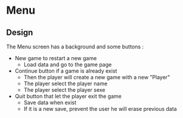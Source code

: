 # Menu

## Design

The Menu screen has a background and some buttons :

- New game to restart a new game
    - Load data and go to the game page
- Continue button if a game is already exist
    - Then the player will create a new game with a new "Player"
    - The player select the player name
    - The player select the player sexe
- Quit button that let the player exit the game
    - Save data when exist
    - If it is a new save, prevent the user he will erase previous data